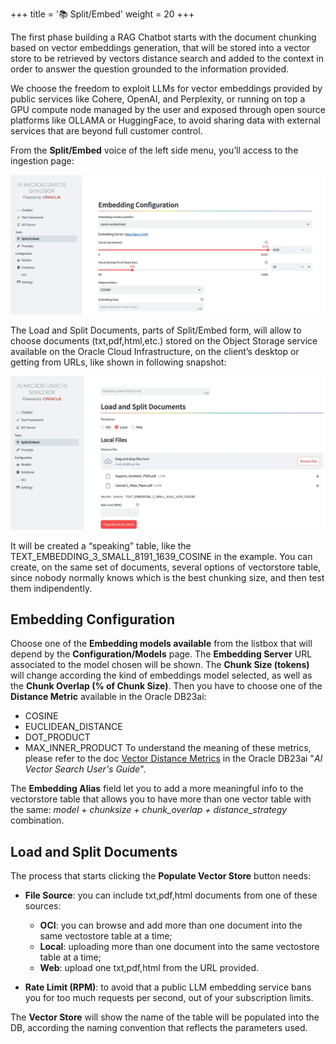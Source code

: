+++
title = '📚 Split/Embed'
weight = 20
+++

<!--
Copyright (c) 2023, 2024, Oracle and/or its affiliates.
Licensed under the Universal Permissive License v1.0 as shown at http://oss.oracle.com/licenses/upl.
-->

The first phase building a RAG Chatbot starts with the document chunking based on vector embeddings generation, that will be stored into a vector store to be retrieved by vectors distance search and added to the context in order to answer the question grounded to the information provided.

We choose the freedom to exploit LLMs for vector embeddings provided by public services like Cohere, OpenAI, and Perplexity, or running on top a GPU compute node managed by the user and exposed through open source platforms like OLLAMA or HuggingFace, to avoid sharing data with external services that are beyond full customer control.

From the **Split/Embed** voice of the left side menu, you’ll access to the ingestion page:

![Split](images/split.png)

The Load and Split Documents, parts of Split/Embed form, will allow to choose documents (txt,pdf,html,etc.) stored on the Object Storage service available on the Oracle Cloud Infrastructure, on the client’s desktop or getting from URLs, like shown in following snapshot:

![Embed](images/embed.png)

It will be created a “speaking” table, like the TEXT_EMBEDDING_3_SMALL_8191_1639_COSINE in the example. You can create, on the same set of documents, several options of vectorstore table, since nobody normally knows which is the best chunking size, and then test them indipendently.

## Embedding Configuration

Choose one of the **Embedding models available** from the listbox that will depend by the **Configuration/Models** page.
The **Embedding Server** URL associated to the model chosen will be shown. The **Chunk Size (tokens)** will change according the kind of embeddings model selected, as well as the **Chunk Overlap (% of Chunk Size)**. 
Then you have to choose one of the **Distance Metric** available in the Oracle DB23ai:
- COSINE
- EUCLIDEAN_DISTANCE
- DOT_PRODUCT
- MAX_INNER_PRODUCT
To understand the meaning of these metrics, please refer to the doc [Vector Distance Metrics](https://docs.oracle.com/en/database/oracle/oracle-database/23/vecse/vector-distance-metrics.html) in the Oracle DB23ai "*AI Vector Search User's Guide*".

The **Embedding Alias** field let you to add a more meaningful info to the vectorstore table that allows you to have more than one vector table with the same: *model + chunksize + chunk_overlap + distance_strategy* combination.


## Load and Split Documents

The process that starts clicking the **Populate Vector Store** button needs:
- **File Source**: you can include txt,pdf,html documents from one of these sources:
    - **OCI**: you can browse and add more than one document into the same vectostore table at a time;
    - **Local**: uploading more than one document into the same vectostore table at a time;
    - **Web**: upload one txt,pdf,html from the URL provided.

- **Rate Limit (RPM)**: to avoid that a public LLM embedding service bans you for too much requests per second, out of your subscription limits.

The **Vector Store** will show the name of the table will be populated into the DB, according the naming convention that reflects the parameters used.



